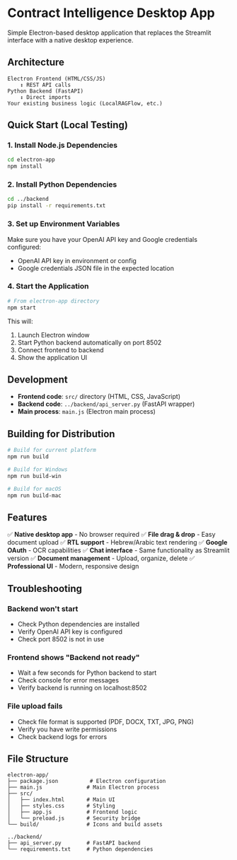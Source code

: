 # Contract Intelligence Desktop App

Simple Electron-based desktop application that replaces the Streamlit interface with a native desktop experience.

## Architecture

```
Electron Frontend (HTML/CSS/JS)
    ↕️ REST API calls
Python Backend (FastAPI)
    ↕️ Direct imports
Your existing business logic (LocalRAGFlow, etc.)
```

## Quick Start (Local Testing)

### 1. Install Node.js Dependencies
```bash
cd electron-app
npm install
```

### 2. Install Python Dependencies
```bash
cd ../backend
pip install -r requirements.txt
```

### 3. Set up Environment Variables
Make sure you have your OpenAI API key and Google credentials configured:
- OpenAI API key in environment or config
- Google credentials JSON file in the expected location

### 4. Start the Application
```bash
# From electron-app directory
npm start
```

This will:
1. Launch Electron window
2. Start Python backend automatically on port 8502
3. Connect frontend to backend
4. Show the application UI

## Development

- **Frontend code**: `src/` directory (HTML, CSS, JavaScript)
- **Backend code**: `../backend/api_server.py` (FastAPI wrapper)
- **Main process**: `main.js` (Electron main process)

## Building for Distribution

```bash
# Build for current platform
npm run build

# Build for Windows
npm run build-win

# Build for macOS
npm run build-mac
```

## Features

✅ **Native desktop app** - No browser required
✅ **File drag & drop** - Easy document upload
✅ **RTL support** - Hebrew/Arabic text rendering
✅ **Google OAuth** - OCR capabilities
✅ **Chat interface** - Same functionality as Streamlit version
✅ **Document management** - Upload, organize, delete
✅ **Professional UI** - Modern, responsive design

## Troubleshooting

### Backend won't start
- Check Python dependencies are installed
- Verify OpenAI API key is configured
- Check port 8502 is not in use

### Frontend shows "Backend not ready"
- Wait a few seconds for Python backend to start
- Check console for error messages
- Verify backend is running on localhost:8502

### File upload fails
- Check file format is supported (PDF, DOCX, TXT, JPG, PNG)
- Verify you have write permissions
- Check backend logs for errors

## File Structure

```
electron-app/
├── package.json          # Electron configuration
├── main.js              # Main Electron process
├── src/
│   ├── index.html       # Main UI
│   ├── styles.css       # Styling
│   ├── app.js           # Frontend logic
│   └── preload.js       # Security bridge
└── build/               # Icons and build assets

../backend/
├── api_server.py        # FastAPI backend
└── requirements.txt     # Python dependencies
```
